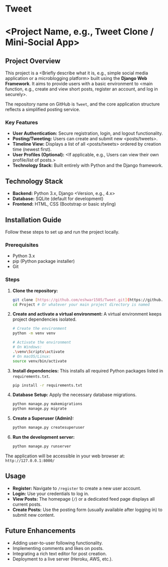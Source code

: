 # Tweet

# <Project Name, e.g., Tweet Clone / Mini-Social App>

## Project Overview
This project is a <Briefly describe what it is, e.g., simple social media application or a microblogging platform> built using the **Django Web Framework**. It aims to provide users with a basic environment to <main function, e.g., create and view short posts, register an account, and log in securely>.

The repository name on GitHub is `Tweet`, and the core application structure reflects a simplified posting service.

### Key Features
* **User Authentication:** Secure registration, login, and logout functionality.
* **Posting/Tweeting:** Users can create and submit new <posts/tweets>.
* **Timeline View:** Displays a list of all <posts/tweets> ordered by creation time (newest first).
* **User Profiles (Optional):** <If applicable, e.g., Users can view their own profile/list of posts.>
* **Technology Stack:** Built entirely with Python and the Django framework.

## Technology Stack
* **Backend:** Python 3.x, Django <Version, e.g., 4.x>
* **Database:** SQLite (default for development)
* **Frontend:** HTML, CSS (Bootstrap or basic styling)

## Installation Guide

Follow these steps to set up and run the project locally.

### Prerequisites
* Python 3.x
* pip (Python package installer)
* Git

### Steps

1.  **Clone the repository:**
    ```bash
    git clone [https://github.com/eshwar1505/Tweet.git](https://github.com/eshwar1505/Tweet.git)
    cd Project # Or whatever your main project directory is named
    ```

2.  **Create and activate a virtual environment:**
    A virtual environment keeps project dependencies isolated.
    ```bash
    # Create the environment
    python -m venv venv

    # Activate the environment
    # On Windows:
    .\venv\Scripts\activate
    # On macOS/Linux:
    source venv/bin/activate
    ```

3.  **Install dependencies:**
    This installs all required Python packages listed in `requirements.txt`.
    ```bash
    pip install -r requirements.txt
    ```

4.  **Database Setup:**
    Apply the necessary database migrations.
    ```bash
    python manage.py makemigrations
    python manage.py migrate
    ```

5.  **Create a Superuser (Admin):**
    ```bash
    python manage.py createsuperuser
    ```

6.  **Run the development server:**
    ```bash
    python manage.py runserver
    ```

The application will be accessible in your web browser at: `http://127.0.0.1:8000/`

## Usage
* **Register:** Navigate to `/register` to create a new user account.
* **Login:** Use your credentials to log in.
* **View Posts:** The homepage (`/`) or a dedicated feed page displays all current posts.
* **Create Posts:** Use the posting form (usually available after logging in) to submit new content.

## Future Enhancements
* Adding user-to-user following functionality.
* Implementing comments and likes on posts.
* Integrating a rich text editor for post creation.
* Deployment to a live server (Heroku, AWS, etc.).
